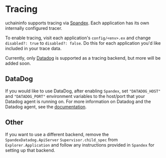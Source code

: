 # Tracing

uchaininfo supports tracing via [Spandex](https://github.com/spandex-project/spandex). Each application has its own internally configured tracer.

To enable tracing, visit each application's `config/<env>.ex` and change `disabled?: true` to `disabled?: false`. Do this for each application you'd like included in your trace data.

Currently, only [Datadog](https://www.datadoghq.com/) is supported as a tracing backend, but more will be added soon.

## DataDog

If you would like to use DataDog, after enabling `Spandex`, set `"DATADOG_HOST"` and `"DATADOG_PORT"` environment variables to the host/port that your Datadog agent is running on. For more information on Datadog and the Datadog agent, see the [documentation](https://docs.datadoghq.com/).

## Other

If you want to use a different backend, remove the `SpandexDatadog.ApiServer` `Supervisor.child_spec` from `Explorer.Application` and follow any instructions provided in `Spandex` for setting up that backend.

